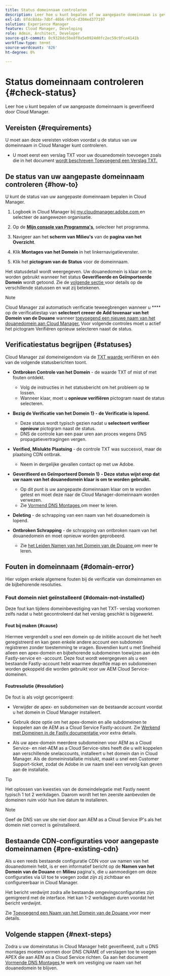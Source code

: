 ```yaml
---
title: Status domeinnaam controleren
description: Leer hoe u kunt bepalen of uw aangepaste domeinnaam is geverifieerd door Cloud Manager.
exl-id: 8fdc8dda-7dbf-46b6-9fc6-d304ed377197
solution: Experience Manager
feature: Cloud Manager, Developing
role: Admin, Architect, Developer
source-git-commit: 0c9328dc5be8f0a5e0924d0fc2ec59c9fce4141b
workflow-type: tm+mt
source-wordcount: '826'
ht-degree: 0%

---
```



# Status domeinnaam controleren {#check-status}

Leer hoe u kunt bepalen of uw aangepaste domeinnaam is geverifieerd door Cloud Manager.

## Vereisten {#requirements}

U moet aan deze vereisten voldoen voordat u de status van uw domeinnaam in Cloud Manager kunt controleren.

* U moet eerst een verslag TXT voor uw douanedomein toevoegen zoals die in het document [ wordt beschreven Toevoegend een Verslag TXT.](/help/implementing/cloud-manager/custom-domain-names/add-text-record.md)

## De status van uw aangepaste domeinnaam controleren {#how-to}

U kunt de status van uw aangepaste domeinnaam bepalen in Cloud Manager.

1. Logboek in Cloud Manager bij [ my.cloudmanager.adobe.com ](https://my.cloudmanager.adobe.com/) en selecteer de aangewezen organisatie.

1. Op de **[Mijn console van Programma&#39;s](/help/implementing/cloud-manager/navigation.md#my-programs)**, selecteer het programma.

1. Navigeer aan het **scherm van Milieu&#39;s** van de **pagina van het Overzicht**.

1. Klik **Montages van het Domein** in het linkernavigatievenster.

1. Klik het **pictogram van de Status** voor de domeinnaam.

Het statusdetail wordt weergegeven. Uw douanedomein is klaar om te worden gebruikt wanneer het status **Geverifieerde en Geïmporteerde Domein** wordt getoond. Zie de [ volgende sectie ](#statuses) voor details op de verschillende statussen en wat zij betekenen.

>[!NOTE]
>
>Cloud Manager zal automatisch verificatie teweegbrengen wanneer u **** op de verificatiestap van **selecteert creeer de Add tovenaar van het Domein van de Douane** wanneer [ toevoegend een nieuwe naam van het douanedomein aan Cloud Manager.](/help/implementing/cloud-manager/custom-domain-names/add-custom-domain-name.md) Voor volgende controles moet u actief het pictogram Verifiëren opnieuw selecteren naast de status.

## Verificatiestatus begrijpen {#statuses}

Cloud Manager zal domeineigendom via de [ TXT waarde ](/help/implementing/cloud-manager/custom-domain-names/add-text-record.md) verifiëren en één van de volgende statusberichten toont.

* **Ontbroken Controle van het Domein** - de waarde TXT of mist of met fouten ontdekt.

   * Volg de instructies in het statusbericht om het probleem op te lossen.
   * Wanneer klaar, moet u **opnieuw verifiëren** pictogram naast de status selecteren.

* **Bezig de Verificatie van het Domein 1} - de Verificatie is lopend.**

   * Deze status wordt typisch gezien nadat u **selecteert verifieer opnieuw** pictogram naast de status.
   * DNS de controle kan een paar uren aan proces wegens DNS propagatievertragingen vergen.

* **Verified, Mislukte Plaatsing** - de controle TXT was succesvol, maar de plaatsing CDN ontbrak.

   * Neem in dergelijke gevallen contact op met uw Adobe.

* **Geverifieerd en Geïmporteerd Domein 1} - Deze status wijst erop dat uw naam van het douanedomein klaar is om te worden gebruikt.**

   * Op dit punt is uw aangepaste domeinnaam klaar om te worden getest en moet deze naar de Cloud Manager-domeinnaam worden verwezen.
   * Zie [ Vormend DNS Montages ](/help/implementing/cloud-manager/custom-domain-names/configure-dns-settings.md) om meer te leren.

* **Deleting** - de schrapping van een naam van het douanedomein is lopend.

* **Ontbroken Schrapping** - de schrapping van ontbroken naam van het douanedomein en moet opnieuw worden geprobeerd.

   * Zie [ het Leiden Namen van het Domein van de Douane ](/help/implementing/cloud-manager/custom-domain-names/managing-custom-domain-names.md) om meer te leren.

## Fouten in domeinnaam {#domain-error}

Hier volgen enkele algemene fouten bij de verificatie van domeinnamen en de bijbehorende resoluties.

### Fout domein niet geïnstalleerd {#domain-not-installed}

Deze fout kan tijdens domeinbevestiging van het TXT- verslag voorkomen zelfs nadat u hebt gecontroleerd dat het verslag geschikt is bijgewerkt.

#### Fout bij maken {#cause}

Hiermee vergrendelt u snel een domein op de initiële account die het heeft geregistreerd en kan geen enkele andere account een subdomein registreren zonder toestemming te vragen. Bovendien kunt u met Snelheid alleen een apex-domein en bijbehorende subdomeinen toewijzen aan één Fastly-service en -account. Deze fout wordt weergegeven als u een bestaande Fastly-account hebt waarmee dezelfde map en subdomeinen worden gekoppeld die worden gebruikt voor uw AEM Cloud Service-domeinen.

#### Foutresolutie {#resolution}

De fout is als volgt gecorrigeerd:

* Verwijder de apex- en subdomeinen van de bestaande account voordat u het domein in Cloud Manager installeert.

* Gebruik deze optie om het apex-domein en alle subdomeinen te koppelen aan de AEM as a Cloud Service Fastly-account. Zie [ Werkend met Domeinen in de Fastly documentatie ](https://docs.fastly.com/en/guides/working-with-domains) voor extra details.

* Als uw apex-domein meerdere subdomeinen voor AEM as a Cloud Service- en niet-AEM as a Cloud Service-sites heeft die u wilt koppelen aan verschillende snelaccounts, installeert u het domein dan in Cloud Manager. Als de domeininstallatie mislukt, maakt u snel een Customer Support-ticket, zodat de Adobe in uw naam snel een vervolg kan geven aan de installatie.

>[!TIP]
>
>Het oplossen van kwesties van de domeindelegatie met Fastly neemt typisch 1 tot 2 werkdagen. Daarom wordt het ten zeerste aanbevolen de domeinen ruim vóór hun live datum te installeren.

>[!NOTE]
>
>Geef de DNS van uw site niet door aan AEM as a Cloud Service IP&#39;s als het domein niet correct is geïnstalleerd.

## Bestaande CDN-configuraties voor aangepaste domeinnamen {#pre-existing-cdn}

Als u een reeds bestaande configuratie CDN voor uw namen van het douanedomein hebt, is er een informatief bericht op de **Namen van het Domein van de Douane** en **Milieu** pagina&#39;s, die u aanmoedigen om deze configuraties via UI toe te voegen zodat zijn zij zichtbaar en configureerbaar in Cloud Manager.

Het bericht verdwijnt zodra alle bestaande omgevingsconfiguraties zijn gemigreerd met de interface. Het kan 1-2 werkdagen duren voordat het bericht verdwijnt.

Zie [ Toevoegend een Naam van het Domein van de Douane ](/help/implementing/cloud-manager/custom-domain-names/add-custom-domain-name.md) voor meer details.

## Volgende stappen {#next-steps}

Zodra u uw domeinstatus in Cloud Manager hebt geverifieerd, zult u DNS montages moeten vormen door DNS CNAME of verslagen toe te voegen APEX die aan AEM as a Cloud Service richten. Ga aan het document [ Vormende DNS Montages ](/help/implementing/cloud-manager/custom-domain-names/configure-dns-settings.md) te werk om vestiging uw naam van het douanedomein te blijven.
